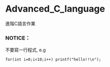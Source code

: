 # Advanced_C_language
進階C語言作業


### NOTICE：
不要寫一行程式, e.g

```
for(int i=0;i<10;i++) printf("hello!!\n");
```
